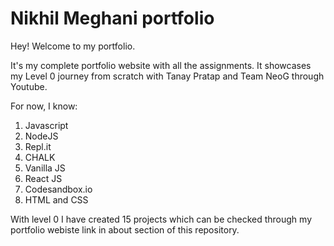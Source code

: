 # Nikhil Meghani portfolio

Hey! Welcome to my portfolio. 

It's my complete portfolio website with all the assignments. It showcases my Level 0 journey from scratch with Tanay Pratap and Team NeoG through Youtube.

For now, I know:

1. Javascript
2. NodeJS
3. Repl.it
4. CHALK 
5. Vanilla JS
6. React JS
7. Codesandbox.io
8. HTML and CSS

With level 0 I have created 15 projects which can be checked through my portfolio webiste link in about section of this repository.
